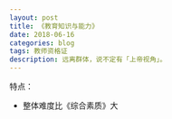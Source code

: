 ```yaml
---
layout: post
title: 《教育知识与能力》
date: 2018-06-16
categories: blog
tags: 教师资格证
description: 远离群体，说不定有「上帝视角」。
---
```


特点：  
- 整体难度比《综合素质》大
